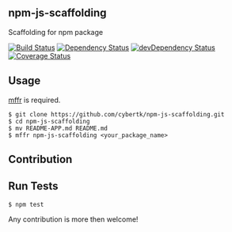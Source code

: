 ## npm-js-scaffolding

Scaffolding for npm package

[![Build Status](https://travis-ci.org/cybertk/npm-js-scaffolding.svg?branch=master)](https://travis-ci.org/cybertk/npm-js-scaffolding)
[![Dependency Status](https://david-dm.org/cybertk/npm-js-scaffolding.svg)](https://david-dm.org/cybertk/npm-js-scaffolding)
[![devDependency Status](https://david-dm.org/cybertk/npm-js-scaffolding/dev-status.svg)](https://david-dm.org/cybertk/npm-js-scaffolding#info=devDependencies)
[![Coverage Status](https://img.shields.io/coveralls/cybertk/npm-js-scaffolding.svg)](https://coveralls.io/r/cybertk/npm-js-scaffolding)

## Usage

[mffr][] is required.

    $ git clone https://github.com/cybertk/npm-js-scaffolding.git
    $ cd npm-js-scaffolding
    $ mv README-APP.md README.md
    $ mffr npm-js-scaffolding <your_package_name>

[mffr]: https://github.com/cybertk/mffr

## Contribution

## Run Tests

    $ npm test

Any contribution is more then welcome!
